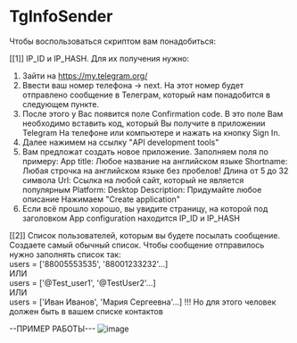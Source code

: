 # TgInfoSender

Чтобы воспользоваться скриптом вам понадобиться:

[[1]]
IP_ID и IP_HASH. Для их получения нужно:
1) Зайти на https://my.telegram.org/
2) Ввести ваш номер телефона -> next. На этот номер будет отправлено сообщение в Телеграм, который нам понадобится в следующем пункте.
3) После этого у Вас появится поле Confirmation code. В это поле Вам необходимо вставить код, который Вы получите в приложении Telegram На телефоне или компьютере и нажать на кнопку Sign In.
4) Далее нажимем на ссылку "API development tools"
5) Вам предложат создать новое приложение.
Заполняем поля по примеру:
App title: Любое название на английском языке
Shortname: Любая строчка на английском языке без пробелов! Длина от 5 до 32 символа
Url: Ссылка на любой сайт, который не является популярным
Platform: Desktop
Description: Придумайте любое описание
Нажимаем "Create application"
6) Если всё прошло хорошо, вы увидите страницу, на которой под заголовком App configuration находится IP_ID и IP_HASH

[[2]] 
Список пользователей, которым вы будете посылать сообщение. 
Cоздаете самый обычный список. Чтобы сообщение отправилось нужно заполнять список так:  
users = ['88005553535', '88001233232'...]                     
ИЛИ     
users = ['@Test_user1', '@TestUser2'...]   
ИЛИ   
users = ['Иван Иванов', 'Мария Сергеевна'...] !!! Но для этого человек должен быть в вашем списке контактов

--ПРИМЕР РАБОТЫ---
![image](https://user-images.githubusercontent.com/84981999/199223337-8795dbbb-620b-4b77-9fd9-681ce01c8a7d.png)
